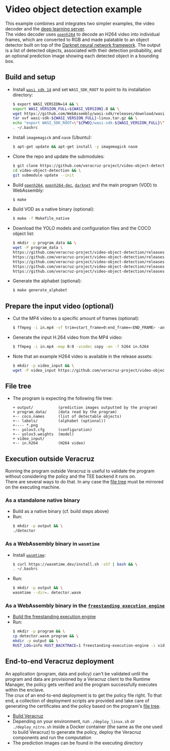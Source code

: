 # Video object detection example

This example combines and integrates two simpler examples, the video decoder and the [deep learning server](https://github.com/veracruz-project/veracruz-examples/tree/main/deep-learning-server).  
The video decoder uses [`openh264`](https://github.com/veracruz-project/openh264) to decode an H264 video into individual frames, which are converted to RGB and made palatable to an object detector built on top of the [Darknet neural network framework](https://github.com/veracruz-project/darknet). The output is a list of detected objects, associated with their detection probability, and an optional prediction image showing each detected object in a bounding box.

## Build and setup
* Install [`wasi sdk 14`](https://github.com/WebAssembly/wasi-sdk) and set `WASI_SDK_ROOT` to point to its installation directory:
  ``` bash ci-build
  $ export WASI_VERSION=14 && \
  export WASI_VERSION_FULL=${WASI_VERSION}.0 && \
  wget https://github.com/WebAssembly/wasi-sdk/releases/download/wasi-sdk-${WASI_VERSION}/wasi-sdk-${WASI_VERSION_FULL}-linux.tar.gz && \
  tar xvf wasi-sdk-${WASI_VERSION_FULL}-linux.tar.gz && \
  echo "export WASI_SDK_ROOT=\"${PWD}/wasi-sdk-${WASI_VERSION_FULL}\"" >> ~/.bashrc && \
  . ~/.bashrc
  ```
* Install `imagemagick` and `nasm` (Ubuntu):
  ``` bash ci-build
  $ apt-get update && apt-get install -y imagemagick nasm
  ```
* Clone the repo and update the submodules:
  ``` bash
  $ git clone https://github.com/veracruz-project/video-object-detection -b main && \
  cd video-object-detection && \
  git submodule update --init
  ```
* Build [`openh264`](https://github.com/veracruz-project/openh264), [`openh264-dec`](https://github.com/veracruz-project/openh264-dec), [`darknet`](https://github.com/veracruz-project/darknet) and the main program (VOD) to WebAssembly:
  ``` bash ci-build
  $ make
  ```
* Build VOD as a native binary (optional):
  ``` bash ci-build
  $ make -f Makefile_native
  ```
* Download the YOLO models and configuration files and the COCO object list:
  ``` bash ci-build
  $ mkdir -p program_data && \
  wget -P program_data \
  https://github.com/veracruz-project/video-object-detection/releases/download/20230406/yolov3.weights \
  https://github.com/veracruz-project/video-object-detection/releases/download/20230406/yolov3-tiny.weights \
  https://github.com/veracruz-project/video-object-detection/releases/download/20230406/yolov3.cfg \
  https://github.com/veracruz-project/video-object-detection/releases/download/20230406/yolov3-tiny.cfg \
  https://github.com/veracruz-project/video-object-detection/releases/download/20230406/coco.names
  ```
* Generate the alphabet (optional):
  ``` bash
  $ make generate_alphabet
  ```

## Prepare the input video (optional)
* Cut the MP4 video to a specific amount of frames (optional):
  ``` bash
  $ ffmpeg -i in.mp4 -vf trim=start_frame=0:end_frame=<END_FRAME> -an in_cut.mp4
  ```
* Generate the input H.264 video from the MP4 video:
  ``` bash
  $ ffmpeg -i in.mp4 -map 0:0 -vcodec copy -an -f h264 in.h264
  ```
* Note that an example H264 video is available in the release assets:
  ``` bash ci-video
  $ mkdir -p video_input && \
  wget -P video_input https://github.com/veracruz-project/video-object-detection/releases/download/20230406/in.h264
  ```

## File tree
* The program is expecting the following file tree:
  ```
  + output/           (prediction images outputted by the program)
  + program_data/     (data read by the program)
  +-- coco.names      (list of detectable objects)
  +-- labels/         (alphabet (optional))
  +---- *.png
  +-- yolov3.cfg      (configuration)
  +-- yolov3.weights  (model)
  + video_input/
  +-- in.h264         (H264 video)
  ```

## Execution outside Veracruz
Running the program outside Veracruz is useful to validate the program without considering the policy and the TEE backend it runs on.  
There are several ways to do that. In any case the [file tree](#file-tree) must be mirrored on the executing machine.

### As a standalone native binary
* Build as a native binary (cf. build steps above)
* Run:
  ``` bash ci-run-native
  $ mkdir -p output && \
  ./detector
  ```

### As a WebAssembly binary in `wasmtime`
* Install [`wasmtime`](https://github.com/bytecodealliance/wasmtime):
  ``` bash ci-run-wasmtime
  $ curl https://wasmtime.dev/install.sh -sSf | bash && \
  . ~/.bashrc
  ```
* Run:
  ``` bash ci-run-wasmtime
  $ mkdir -p output && \
  wasmtime --dir=. detector.wasm
  ```

### As a WebAssembly binary in the [`freestanding execution engine`](https://github.com/veracruz-project/veracruz/tree/main/sdk/freestanding-execution-engine)
* [Build the freestanding execution engine](https://github.com/veracruz-project/veracruz/tree/main/sdk/freestanding-execution-engine)
* Run:
  ``` bash ci-run-fee
  $ mkdir -p program && \
  cp detector.wasm program && \
  mkdir -p output && \
  RUST_LOG=info RUST_BACKTRACE=1 freestanding-execution-engine -i video_input program program_data -o output -r program/detector.wasm -x jit -c -d -e
  ```

## End-to-end Veracruz deployment
An application (program, data and policy) can't be validated until the program and data are provisioned by a Veracruz client to the Runtime Manager, the policy gets verified and the program successfully executes within the enclave.  
The crux of an end-to-end deployment is to get the policy file right. To that end, a collection of deployment scripts are provided and take care of generating the certificates and the policy based on the program's [file tree](#file-tree).
* [Build Veracruz](https://github.com/veracruz-project/veracruz/blob/main/BUILD_INSTRUCTIONS.markdown)
* Depending on your environment, run `./deploy_linux.sh` or `./deploy_nitro.sh` inside a Docker container (the same as the one used to build Veracruz) to generate the policy, deploy the Veracruz components and run the computation
* The prediction images can be found in the executing directory
